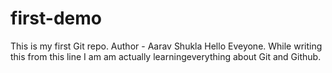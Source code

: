 # first-demo
This is my first Git repo.
Author - Aarav Shukla
Hello Eveyone. While writing this from this line I am am actually learningeverything about Git and Github.
